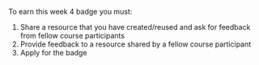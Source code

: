 To earn this week 4 badge you must:

 1. Share a resource that you have created/reused and ask for feedback
    from fellow course participants
 2. Provide feedback to a resource shared by a fellow course participant
 3. Apply for the badge